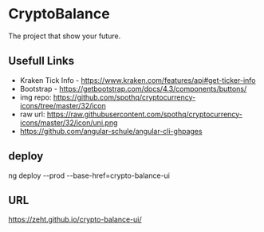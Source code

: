 # CryptoBalance

The project that show your future.


## Usefull Links

- Kraken Tick Info - https://www.kraken.com/features/api#get-ticker-info
- Bootstrap - https://getbootstrap.com/docs/4.3/components/buttons/
- img repo:  https://github.com/spothq/cryptocurrency-icons/tree/master/32/icon
- raw url:   https://raw.githubusercontent.com/spothq/cryptocurrency-icons/master/32/icon/uni.png
- https://github.com/angular-schule/angular-cli-ghpages

## deploy
ng deploy --prod --base-href=crypto-balance-ui

## URL
https://zeht.github.io/crypto-balance-ui/
